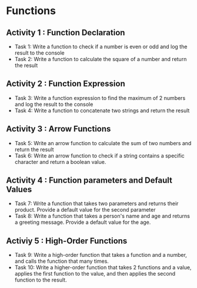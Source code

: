# Functions

## Activity 1 : Function Declaration
 - Task 1: Write a function to check if a number is even or odd and log the result to the console
 - Task 2: Write a function to calculate the square of a number and return the result

## Activity 2 : Function Expression
 - Task 3: Write a function expression to find the maximum of 2 numbers and log the result to the console
 - Task 4: Write a function to concatenate two strings and return the result

## Activity 3 : Arrow Functions
 - Task 5: Write an arrow function to calculate the sum of two numbers and return the result 
 - Task 6: Write an arrow function to check if a string contains a specific character and return a boolean value.

## Activity 4 : Function parameters and Default Values
 - Task 7: Write a function that takes two parameters and returns their product. Provide a default value for the second parameter
 - Task 8: Write a function that takes a person's name and age and returns a greeting message. Provide a default value for the age.

## Activiy 5 : High-Order Functions
 - Task 9: Write a high-order function that takes a function and a number, and calls the function that many times.
 - Task 10: Write a higher-order function that takes 2 functions and a value, applies the first function to the value, and then applies the second function to the result.